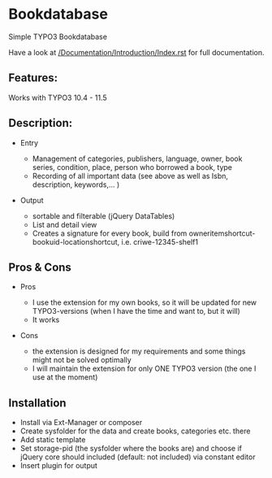 # Bookdatabase
Simple TYPO3 Bookdatabase

Have a look at [/Documentation/Introduction/Index.rst](./Documentation/Introduction/Index.rst) for full documentation.

## Features:

Works with TYPO3 10.4 - 11.5

## Description:

- Entry
  - Management of categories, publishers, language, owner, book series, condition, place, person who borrowed a book, type
  - Recording of all important data (see above as well as Isbn, description, keywords,... )

- Output 
  - sortable and filterable (jQuery DataTables)
  - List and detail view
  - Creates a signature for every book, build from owneritemshortcut-bookuid-locationshortcut, i.e. criwe-12345-shelf1 

## Pros & Cons

- Pros
  - I use the extension for my own books, so it will be updated for new TYPO3-versions (when I have the time and want to, but it will)  
  - It works 

- Cons
  - the extension is designed for my requirements and some things might not be solved optimally
  - I will maintain the extension for only ONE TYPO3 version (the one I use at the moment)

## Installation
 
 - Install via Ext-Manager or composer
 - Create sysfolder for the data and create books, categories etc. there
- Add static template
 - Set storage-pid (the sysfolder where the books are) and choose if jQuery core should included (default: not included) via constant editor
 - Insert plugin for output
 
